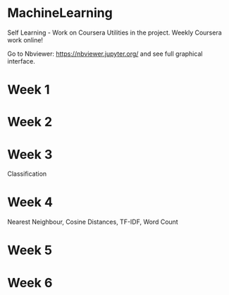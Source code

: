 # MachineLearning

Self Learning - Work on Coursera 
Utilities in the project.
Weekly Coursera work online!


Go to Nbviewer: https://nbviewer.jupyter.org/ and see full graphical interface.

# Week 1

# Week 2

# Week 3
Classification

# Week 4
Nearest Neighbour, Cosine Distances, TF-IDF, Word Count
# Week 5

# Week 6
